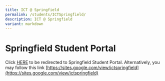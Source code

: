 ```yaml
---
title: ICT @ Springfield
permalink: /students/ICTSpringfield/
description: ICT @ Springfield
variant: markdown
---
```

# **Springfield Student Portal**

Click [HERE](https://sites.google.com/view/ictspringfield) to be redirected to Springfield Student Portal. Alternatively, you may follow this link [https://sites.google.com/view/ictspringfield](https://sites.google.com/view/ictspringfield)